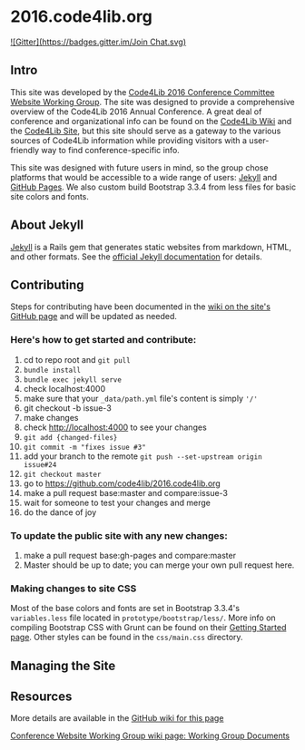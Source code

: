 # 2016.code4lib.org

[![Gitter](https://badges.gitter.im/Join Chat.svg)](https://gitter.im/C4L-PHL?utm_source=badge&utm_medium=badge&utm_campaign=pr-badge&utm_content=badge)

## Intro

This site was developed by the [Code4Lib 2016 Conference Committee Website Working Group](http://wiki.code4lib.org/2016_Conference_Committees#Website_Working_Group). The site was designed to provide a comprehensive overview 
of the Code4Lib 2016 Annual Conference. A great deal of conference and organizational info can be found on the [Code4Lib Wiki](http://wiki.code4lib.org/Main_Page) and the [Code4Lib Site](http://code4lib.org), but this site should serve as a gateway to the various sources of Code4Lib information while providing visitors with a user-friendly way to find conference-specific info.

This site was designed with future users in mind, so the group chose platforms that would be accessible to a wide range of users: [Jekyll](http://jekyllrb.com) and [GitHub Pages](https://pages.github.com).  We also custom build  Bootstrap 3.3.4 from less files for basic site colors and fonts.

## About Jekyll

[Jekyll](http://jekyllrb.com) is a Rails gem that generates static websites from markdown, HTML, and other formats. See the [official Jekyll documentation](http://jekyllrb.com/docs/home/) for details. 


## Contributing

Steps for contributing have been documented in the [wiki on the site's GitHub page](https://github.com/code4lib/2016.code4lib.org/wiki) and will be updated as needed. 

### Here's how to get started and contribute:

1. cd to repo root and ```git pull```
2. ```bundle install```
3. ```bundle exec jekyll serve```
4. check localhost:4000
5. make sure that your ```_data/path.yml``` file's content is simply ```'/'```
5. git checkout -b issue-3
6. make changes
7. check [http://localhost:4000](http://localhost:4000) to see your changes
8. ```git add {changed-files}```
9. ```git commit -m "fixes issue #3"```
10. add your branch to the remote ```git push --set-upstream origin issue#24```
11. ```git checkout master```
12. go to https://github.com/code4lib/2016.code4lib.org
13. make a pull request base:master and compare:issue-3
14. wait for someone to test your changes and merge
15. do the dance of joy

### To update the public site with any new changes:
1. make a pull request base:gh-pages and compare:master 
2. Master should be up to date; you can merge your own pull request here.

### Making changes to site CSS
Most of the base colors and fonts are set in Bootstrap 3.3.4's ```variables.less``` file located in ```prototype/bootstrap/less/```.  More info on compiling Bootstrap CSS with Grunt can be found on their [Getting Started page](http://getbootstrap.com/getting-started/#grunt).  Other styles can be found in the ```css/main.css``` directory.

## Managing the Site

## Resources
More details are available in the [GitHub wiki for this page](https://github.com/code4lib/2016.code4lib.org/wiki)

[Conference Website Working Group wiki page: Working Group Documents](http://wiki.code4lib.org/Website_Working_Group_Documents)

